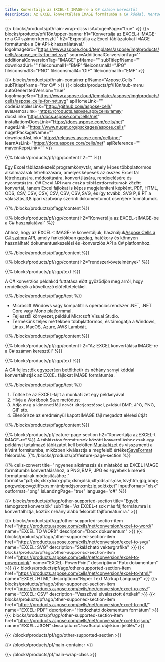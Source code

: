 ```yaml
---
title: Konvertálja az EXCEL-t IMAGE-re a C# számon keresztül
description: Az EXCEL konvertálása IMAGE formátumba a C# kóddal. Mentse az EXCEL-t IMAGE néven a C# számon.
---
```

{{< blocks/products/pf/main-wrap-class isAutogenPage="true" >}}
{{< blocks/products/pf/i18n/upper-banner h1="Konvertálja az EXCEL-t IMAGE-re a C# számon keresztül" h2="Exportálja az Excel-táblázatokat IMAGE formátumba a C# API-k használatával." logoImageSrc="https://www.aspose.cloud/templates/aspose/img/products/cells/aspose_cells-for-net.svg" sourceAdditionalConversionTag="" additionalConversionTag="IMAGE" pfName="" subTitlepfName="" downloadUrl="" fileiconsmall1="BMP" fileiconsmall2="JPG" fileiconsmall3="PNG" fileiconsmall4="GIF" fileiconsmall5="EMF" >}}

{{< blocks/products/pf/main-container pfName="Aspose.Cells " subTitlepfName="for C#" >}}
{{< blocks/products/pf/i18n/sub-menu autoGeneratedVersion="true" logoImageSrc="https://www.aspose.cloud/templates/aspose/img/products/cells/aspose_cells-for-net.svg" apiHomeLink="" codeSamplesLink="https://github.com/aspose-cells" liveDemosLink="https://products.aspose.app/cells/family" docsLink="https://docs.aspose.com/cells/net" installationsDocsLink="https://docs.aspose.com/cells/net" nugetLink="https://www.nuget.org/packages/aspose.cells" nugetPackageName="" downloadAsLink="https://releases.aspose.com/cells/net" learnAsLink="https://docs.aspose.com/cells/net" apiReference="" mavenRepoLink="" >}}

{{% blocks/products/pf/agp/content h2="" %}}

 Egy Excel táblázatkezelő programkönyvtár, amely képes többplatformos alkalmazások létrehozására, amelyek képesek az összes Excel fájl létrehozására, módosítására, konvertálására, renderelésére és nyomtatására. C# Excel API nem csak a táblázatformátumok között konvertál, hanem Excel fájlokat is képes megjeleníteni képként, PDF, HTML, ODS, CSV, CSV, CSV, CSV, CSV, CSV, SVG, és így tovább, SVG P, 8 PT a választás,3,8 ipari szabvány szerinti dokumentumok cseréjére formátumok.

{{% /blocks/products/pf/agp/content %}}

{{% blocks/products/pf/agp/content h2="Konvertálja az EXCEL-t IMAGE-be a C# használatával" %}}

 Ahhoz, hogy az EXCEL-t IMAGE-re konvertáljuk, használjuk[Aspose.Cells a C# számra](https://products.aspose.com/cells/net) API, amely funkciókban gazdag, hatékony és könnyen használható dokumentumkezelési és -konverziós API a C# platformhoz.

{{% /blocks/products/pf/agp/content %}}


{{% blocks/products/pf/agp/content h2="rendszerkövetelmények" %}}

{{% blocks/products/pf/agp/text %}}

 A C# konverziós példakód futtatása előtt győződjön meg arról, hogy rendelkezik a következő előfeltételekkel.
 
{{% /blocks/products/pf/agp/text %}}

-  Microsoft Windows vagy kompatibilis operációs rendszer .NET, .NET Core vagy Mono platformmal.
-  Fejlesztői környezet, például Microsoft Visual Studio.
-  Termékünk teljes mértékben többplatformos, és támogatja a Windows, Linux, MacOS, Azure, AWS Lambdát.

{{% /blocks/products/pf/agp/content %}}

{{% blocks/products/pf/agp/content h2="Az EXCEL konvertálása IMAGE-re a C# számon keresztül" %}}

{{% blocks/products/pf/agp/text %}}

 A C# fejlesztők egyszerűen betölthetik és néhány sornyi kóddal konvertálhatják az EXCEL fájlokat IMAGE formátumba.

{{% /blocks/products/pf/agp/text %}}

1.  Töltse be az EXCEL-fájlt a munkafüzet egy példányával
1.  Hívja a Workbook.Save metódust
1.  Adja meg a kimeneti fájl nevét kiterjesztéssel, például BMP, JPG, PNG, GIF stb.
1.  Ellenőrizze az eredményül kapott IMAGE fájl megadott elérési útját

{{% /blocks/products/pf/agp/content %}}


{{% blocks/products/pf/feature-page-section h2="Konvertálja az EXCEL-t IMAGE-re" %}}
 A táblázatos formátumok közötti konvertáláshoz csak egy példányt tartalmazó táblázatot kell betölteni[Munkafüzet](https://reference.aspose.com/cells/net/aspose.cells/workbook) és visszamenti a kívánt formátumba, miközben kiválasztja a megfelelő értéket[SaveFormat](https://reference.aspose.com/cells/net/aspose.cells/saveformat) felsorolás.
{{% /blocks/products/pf/feature-page-section %}}


{{% cells-convert title="Ingyenes alkalmazás és mintakód az EXCEL IMAGE formátumba konvertálásához, a PNG, BMP, JPG és egyebek kimeneti formátumának módosításához." formats="pdf;xls;xlsx;docx;pptx;xlsm;xlsb;xlt;ods;ots;csv;tsv;html;jpg;bmp;png;webp;svg;tiff;xps;mhtml;md;json;xml;zip;sql;txt;et" InputFormat="xlsx" outformat="png" IsLandingPage="true" language="c#" %}}
 


{{< blocks/products/pf/agp/other-supported-section title="Egyéb támogatott konverziók" subTitle="Az EXCEL-t sok más fájlformátumra is konvertálhatja, köztük néhány alább felsorolt fájlformátumra." >}}

{{< blocks/products/pf/agp/other-supported-section-item href="https://products.aspose.com/cells/net/conversion/excel-to-word/" name="EXCEL TO WORD" description="Docx dokumentum" >}}
{{< blocks/products/pf/agp/other-supported-section-item href="https://products.aspose.com/cells/net/conversion/excel-to-svg/" name="EXCEL: SVG" description="Skálázható vektorgrafika" >}}
{{< blocks/products/pf/agp/other-supported-section-item href="https://products.aspose.com/cells/net/conversion/excel-to-powerpoint/" name="EXCEL: PowerPoint" description="Pptx dokumentum" >}}
{{< blocks/products/pf/agp/other-supported-section-item href="https://products.aspose.com/cells/net/conversion/excel-to-html/" name="EXCEL: HTML" description="Hyper Text Markup Language" >}}
{{< blocks/products/pf/agp/other-supported-section-item href="https://products.aspose.com/cells/net/conversion/excel-to-csv/" name="EXCEL: CSV" description="Vesszővel elválasztott értékek" >}}
{{< blocks/products/pf/agp/other-supported-section-item href="https://products.aspose.com/cells/net/conversion/excel-to-pdf/" name="EXCEL: PDF" description="Hordozható dokumentum formátum" >}}
{{< blocks/products/pf/agp/other-supported-section-item href="https://products.aspose.com/cells/net/conversion/excel-to-json/" name="EXCEL: JSON" description="JavaScript objektum jelölés" >}}

{{< /blocks/products/pf/agp/other-supported-section >}}

{{< /blocks/products/pf/main-container >}}
    
{{< /blocks/products/pf/main-wrap-class >}}
